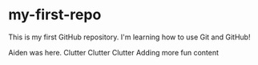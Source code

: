 # my-first-repo
This is my first GitHub repository. I'm learning how to use Git and GitHub!

Aiden was here.
Clutter
Clutter
Clutter
Adding more fun content